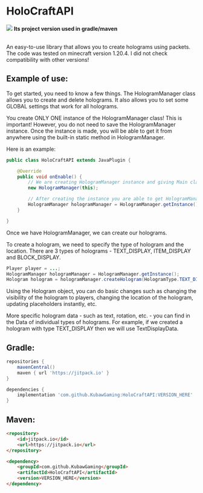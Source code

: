 # HoloCraftAPI
<bold>[![](https://jitpack.io/v/KubawGaming/HoloCraftAPI.svg)](https://jitpack.io/#KubawGaming/HoloCraftAPI)</bold> <strong>Its project version used in gradle/maven</strong>

<br>
An easy-to-use library that allows you to create holograms using packets.
The code was tested on minecraft version 1.20.4. I did not check compatibility with other versions!

## Example of use:

To get started, you need to know a few things. The HologramManager class allows you to create and delete holograms. It also allows you to set some GLOBAL settings that work for all holograms.

You create ONLY ONE instance of the HologramManager class! This is important! However, you do not need to save the HologramManager instance. Once the instance is made, you will be able to get it from anywhere using the built-in static method in HologramManager.

Here is an example:

```java
public class HoloCraftAPI extends JavaPlugin {

    @Override
    public void onEnable() {
        // We are creating HologramManager instance and giving Main class (that extends JavaPlugin) as argument
        new HologramManager(this);

        // After creating the instance you are able to get HologramManager using:
        HologramManager hologramManager = HologramManager.getInstance();
    }

}
```

Once we have HologramManager, we can create our holograms.

To create a hologram, we need to specify the type of hologram and the location. There are 3 types of holograms - TEXT_DISPLAY, ITEM_DISPLAY and BLOCK_DISPLAY.

```java
Player player = ...;
HologramManager hologramManager = HologramManager.getInstance();
Hologram hologram = hologramManager.createHologram(HologramType.TEXT_DISPLAY, player.getLocation());
```

Using the Hologram object, you can do basic changes such as changing the visibility of the hologram to players, changing the location of the hologram, updating placeholders instantly, etc.

More specific hologram data - such as text, rotation, etc. - you can find in the Data of individual types of holograms. For example, if we created a hologram with type TEXT_DISPLAY then we will use TextDisplayData. 

## Gradle:

```gradle
repositories {
    mavenCentral()
    maven { url 'https://jitpack.io' }
}

dependencies {
    implementation 'com.github.KubawGaming:HoloCraftAPI:VERSION_HERE'
}
```

## Maven:

```html
<repository>
    <id>jitpack.io</id>
    <url>https://jitpack.io</url>
</repository>

<dependency>
    <groupId>com.github.KubawGaming</groupId>
    <artifactId>HoloCraftAPI</artifactId>
    <version>VERSION_HERE</version>
</dependency>
```
